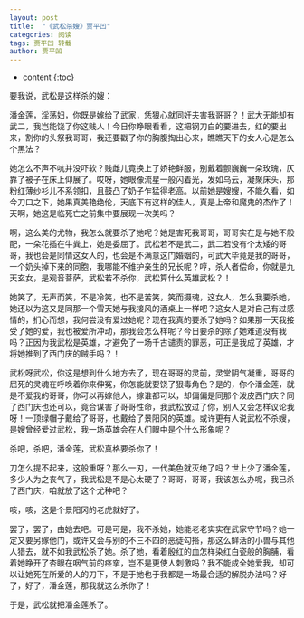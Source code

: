 ```yaml
---
layout: post
title:  "《武松杀嫂》贾平凹"
categories: 阅读
tags: 贾平凹 转载
author: 贾平凹
---
```


* content
{:toc}

要我说，武松是这样杀的嫂：

潘金莲，淫荡妇，你既是嫁给了武家，恁狠心就同奸夫害我哥哥？！武大无能却有武二，我岂能饶了你这贱人！今日你睁眼看看，这把钢刀白的要进去，红的要出来，割你的头祭我哥哥，我还要戳了你的胸腹掏出心来，瞧瞧天下的女人心是怎么个黑法？

她怎么不声不吭并没吓软？贱雌儿竟换上了娇艳鲜服，别戴着颤巍巍一朵玫瑰，仄靠了被子在床上仰展了。哎呀，她眼像流星一般闪着光，发如乌云，凝聚床头，那粉红薄纱衫儿不系领扣，且鼓凸了奶子乍猛得老高。以前她是嫂嫂，不能久看，如今刀口之下，她果真美艳绝伦，天底下有这样的佳人，真是上帝和魔鬼的杰作了！天啊，她这是临死亡之前集中要展现一次美吗？




啊，这么美的尤物，我怎么就要杀了她呢？她是害死我哥哥，哥哥实在是与她不般配，一朵花插在牛粪上，她是委屈了。武松若不是武二，武二若没有个太矮的哥哥，我也会是同情这女人的，也会是不满意这门婚姻的，可武大毕竟是我的哥哥，一个奶头掉下来的同胞，我哪能不维护亲生的兄长呢？哼，杀人者偿命，你就是九天玄女，是观音菩萨，武松若不杀你，武松算什么英雄武松？！

她笑了，无声而笑，不是冷笑，也不是苦笑，笑而摄魂，这女人，怎么我要杀她，她还以为这又是同那一个雪天她与我接风的酒桌上一样吧？这女人是对自己有过感情的，扪心而想，我何尝没有爱过她呢？现在我真的要杀了她吗？如果那一天我接受了她的爱，我也被爱所冲动，那我会怎么样呢？今日要杀的除了她难道没有我吗？正因为我武松是英雄，才避免了一场千古谴责的罪恶，可正是我成了英雄，才将她推到了西门庆的贼手吗？！

武松呀武松，你这是想到什么地方去了，现在哥哥的灵前，灵堂阴气凝重，哥哥的屈死的灵魂在呼唤着你来伸冤，你怎能就要饶了狠毒角色？是的，你个潘金莲，就是不爱我的哥哥，你可以再嫁他人，嫁谁都可以，却偏偏是同那个泼皮西门庆？同了西门庆也还可以，竟合谋害了哥哥性命，我武松放过了你，别人又会怎样议论我呀！一顶绿帽子戴给了哥哥，也戴给了景阳冈的英雄。或许更有人说武松不杀嫂，是嫂曾经爱过武松，我一场英雄会在人们眼中是个什么形象呢？

杀吧，杀吧，潘金莲，武松真格要杀你了！

刀怎么提不起来，这般重呀？那么一刃，一代美色就灭绝了吗？世上少了潘金莲，多少人为之丧气了，我武松是不是心太硬了？哥哥，哥哥，我该怎么办呢，我已杀了西门庆，咱就放了这个尤种吧？

咳，咳，这是个景阳冈的老虎就好了。

罢了，罢了，由她去吧。可是可是，我不杀她，她能老老实实在武家守节吗？她一定又要另嫁他门，或许又会与别的不三不四的恶徒勾搭，那这么鲜活的小兽与其他人猎去，就不如我武松杀了她。杀了她，看着殷红的血怎样染红白瓷般的胸脯，看着她睁开了杏眼在咽气前的痉挛，岂不是更使人刺激吗？我不能成全她爱我，却可以让她死在所爱的人的刀下，不是于她也于我都是一场最合适的解脱办法吗？好了，好了，潘金莲，那我就这么杀你了！

于是，武松就把潘金莲杀了。